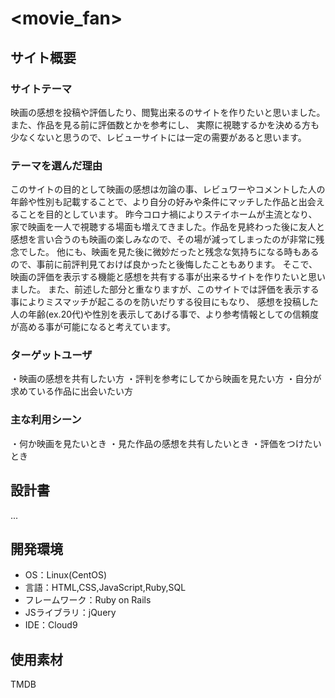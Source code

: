 # <movie_fan>

## サイト概要
### サイトテーマ
映画の感想を投稿や評価したり、閲覧出来るのサイトを作りたいと思いました。また、作品を見る前に評価数とかを参考にし、
実際に視聴するかを決める方も少なくないと思うので、レビューサイトには一定の需要があると思います。

### テーマを選んだ理由
このサイトの目的として映画の感想は勿論の事、レビュワーやコメントした人の年齢や性別も記載することで、より自分の好みや条件にマッチした作品と出会えることを目的としています。
昨今コロナ禍によりステイホームが主流となり、家で映画を一人で視聴する場面も増えてきました。作品を見終わった後に友人と感想を言い合うのも映画の楽しみなので、その場が減ってしまったのが非常に残念でした。
他にも、映画を見た後に微妙だったと残念な気持ちになる時もあるので、事前に前評判見ておけば良かったと後悔したこともあります。
そこで、映画の評価を表示する機能と感想を共有する事が出来るサイトを作りたいと思いました。
また、前述した部分と重なりますが、このサイトでは評価を表示する事によりミスマッチが起こるのを防いだりする役目にもなり、
感想を投稿した人の年齢(ex.20代)や性別を表示してあげる事で、より参考情報としての信頼度が高める事が可能になると考えています。

### ターゲットユーザ
・映画の感想を共有したい方
・評判を参考にしてから映画を見たい方
・自分が求めている作品に出会いたい方

### 主な利用シーン
・何か映画を見たいとき
・見た作品の感想を共有したいとき
・評価をつけたいとき
## 設計書
...

## 開発環境
- OS：Linux(CentOS)
- 言語：HTML,CSS,JavaScript,Ruby,SQL
- フレームワーク：Ruby on Rails
- JSライブラリ：jQuery
- IDE：Cloud9

## 使用素材
TMDB